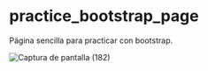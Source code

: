 # practice_bootstrap_page

Página sencilla para practicar con bootstrap.

![Captura de pantalla (182)](https://user-images.githubusercontent.com/58391098/83572019-73c9d400-a4ee-11ea-8a68-d1e5d4ee4b0b.png)
